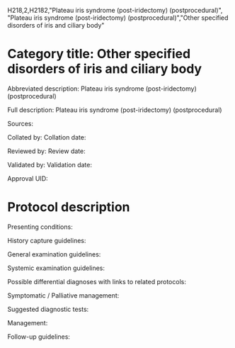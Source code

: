 H218,2,H2182,"Plateau iris syndrome (post-iridectomy) (postprocedural)", "Plateau iris syndrome (post-iridectomy) (postprocedural)","Other specified disorders of iris and ciliary body"
# Category title: Other specified disorders of iris and ciliary body

Abbreviated description: Plateau iris syndrome (post-iridectomy) (postprocedural)

Full description: Plateau iris syndrome (post-iridectomy) (postprocedural)

Sources:

Collated by:
Collation date:

Reviewed by:
Review date:

Validated by:
Validation date:

Approval UID:

# Protocol description

Presenting conditions:

History capture guidelines:

General examination guidelines:

Systemic examination guidelines:

Possible differential diagnoses with links to related protocols:

Symptomatic / Palliative management:

Suggested diagnostic tests:

Management:

Follow-up guidelines:
